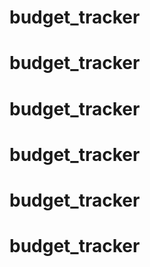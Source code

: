 # budget_tracker
# budget_tracker
# budget_tracker
# budget_tracker
# budget_tracker
# budget_tracker
